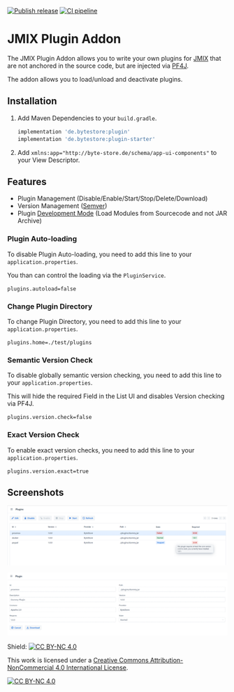 [![Publish release](https://github.com/Gamer08YT/jmix-plugin-addon/actions/workflows/release.yml/badge.svg)](https://github.com/Gamer08YT/jmix-plugin-addon/actions/workflows/release.yml) [![CI pipeline](https://github.com/Gamer08YT/jmix-plugin-addon/actions/workflows/test.yml/badge.svg)](https://github.com/Gamer08YT/jmix-plugin-addon/actions/workflows/test.yml)
# JMIX Plugin Addon

The JMIX Plugin Addon allows you to write your own plugins for [JMIX](https://jmix.io/) that are not anchored in the
source code, but are
injected via [PF4J](https://pf4j.org/).

The addon allows you to load/unload and deactivate plugins.

## Installation

1. Add Maven Dependencies to your `build.gradle`.
    ```groovy
    implementation 'de.bytestore:plugin'
    implementation 'de.bytestore:plugin-starter' 
    ```
2. Add `xmlns:app="http://byte-store.de/schema/app-ui-components"` to your View Descriptor.

## Features

- Plugin Management (Disable/Enable/Start/Stop/Delete/Download)
- Version Management ([Semver](https://semver.org/))
- Plugin [Development Mode](https://pf4j.org/doc/development-mode.html) (Load Modules from Sourcecode and not JAR
  Archive)

### Plugin Auto-loading

To disable Plugin Auto-loading, you need to add this line to your `application.properties`.

You than can control the loading via the `PluginService`.

```properties
plugins.autoload=false
```

### Change Plugin Directory

To change Plugin Directory, you need to add this line to your `application.properties`.

```properties
plugins.home=./test/plugins
```

### Semantic Version Check

To disable globally semantic version checking, you need to add this line to your `application.properties`.

This will hide the required Field in the List UI and disables Version checking via PF4J.

```properties
plugins.version.check=false
```

### Exact Version Check

To enable exact version checks, you need to add this line to your `application.properties`.

```properties
plugins.version.exact=true
```

## Screenshots

![List View](assets/img/list-view.png)

![Detail View](assets/img/detail-view.png)

Shield: [![CC BY-NC 4.0][cc-by-nc-shield]][cc-by-nc]

This work is licensed under a
[Creative Commons Attribution-NonCommercial 4.0 International License][cc-by-nc].

[![CC BY-NC 4.0][cc-by-nc-image]][cc-by-nc]

[cc-by-nc]: https://creativecommons.org/licenses/by-nc/4.0/

[cc-by-nc-image]: https://licensebuttons.net/l/by-nc/4.0/88x31.png

[cc-by-nc-shield]: https://img.shields.io/badge/License-CC%20BY--NC%204.0-lightgrey.svg
